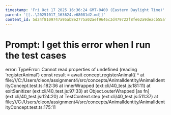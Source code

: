 ```yaml
---
timestamp: 'Fri Oct 17 2025 16:36:24 GMT-0400 (Eastern Daylight Time)'
parent: '[[..\20251017_163624.e68081d2.md]]'
content_id: 5d24f8109747a95ab8e2775a02aef9646c3d479722f8fe62a9deacb55afeb279
---
```


# Prompt: I get this error when I run the test cases

error: TypeError: Cannot read properties of undefined (reading 'registerAnimal')
const result = await concept.registerAnimal({
^
at file:///C:/Users/cleon/assignment4/src/concepts/AnimalIdentity/AnimalIdentityConcept.test.ts:182:36
at innerWrapped (ext:cli/40\_test.js:181:11)
at exitSanitizer (ext:cli/40\_test.js:97:33)
at Object.outerWrapped \[as fn] (ext:cli/40\_test.js:124:20)
at TestContext.step (ext:cli/40\_test.js:511:37)
at file:///C:/Users/cleon/assignment4/src/concepts/AnimalIdentity/AnimalIdentityConcept.test.ts:175:11

